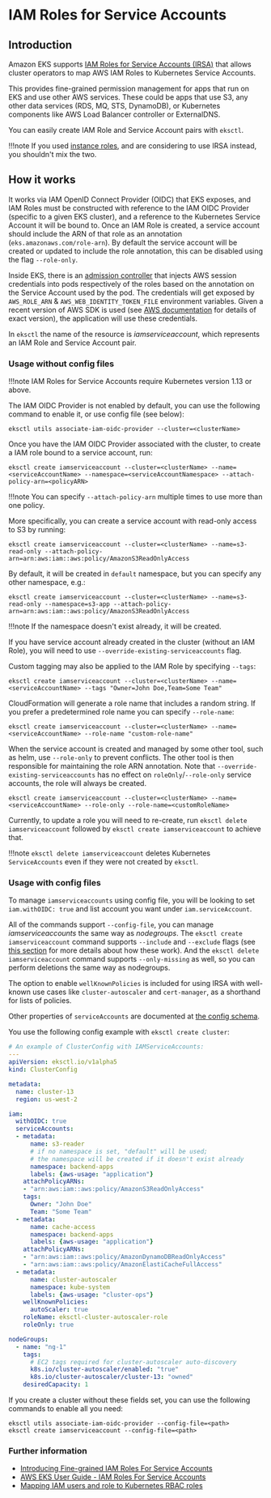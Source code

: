 # IAM Roles for Service Accounts

## Introduction

Amazon EKS supports [IAM Roles for Service Accounts (IRSA)][eks-user-guide] that allows cluster operators to map AWS IAM Roles to Kubernetes Service Accounts.

This provides fine-grained permission management for apps that run on EKS and use other AWS services. These could be apps that use S3,
any other data services (RDS, MQ, STS, DynamoDB), or Kubernetes components like AWS Load Balancer controller or ExternalDNS.

You can easily create IAM Role and Service Account pairs with `eksctl`.

!!!note
    If you used [instance roles](/usage/iam-policies), and are considering to use IRSA instead, you shouldn't mix the two.

## How it works

It works via IAM OpenID Connect Provider (OIDC) that EKS exposes, and IAM Roles must be constructed with reference to the IAM OIDC Provider (specific to a given EKS cluster), and a reference to the Kubernetes Service Account it will be bound to.
Once an IAM Role is created, a service account should include the ARN of that role as an annotation (`eks.amazonaws.com/role-arn`).
By default the service account will be created or updated to include the role annotation, this can be disabled using the flag `--role-only`.

Inside EKS, there is an [admission controller](https://github.com/aws/amazon-eks-pod-identity-webhook/) that injects AWS session credentials into pods respectively of the roles based on the annotation on the Service Account used by the pod. The credentials will get exposed by `AWS_ROLE_ARN` & `AWS_WEB_IDENTITY_TOKEN_FILE` environment variables. Given a recent version of AWS SDK is used (see [AWS documentation][eks-user-guide-sdk] for details of exact version), the application will use these credentials.

In `eksctl` the name of the resource is _iamserviceaccount_, which represents an IAM Role and Service Account pair.

### Usage without config files

!!!note
    IAM Roles for Service Accounts require Kubernetes version 1.13 or above.

The IAM OIDC Provider is not enabled by default, you can use the following command to enable it, or use config file (see below):

```console
eksctl utils associate-iam-oidc-provider --cluster=<clusterName>
```

Once you have the IAM OIDC Provider associated with the cluster, to create a IAM role bound to a service account, run:

```console
eksctl create iamserviceaccount --cluster=<clusterName> --name=<serviceAccountName> --namespace=<serviceAccountNamespace> --attach-policy-arn=<policyARN>
```

!!!note
    You can specify `--attach-policy-arn` multiple times to use more than one policy.

More specifically, you can create a service account with read-only access to S3 by running:

```console
eksctl create iamserviceaccount --cluster=<clusterName> --name=s3-read-only --attach-policy-arn=arn:aws:iam::aws:policy/AmazonS3ReadOnlyAccess
```

By default, it will be created in `default` namespace, but you can specify any other namespace, e.g.:
```console
eksctl create iamserviceaccount --cluster=<clusterName> --name=s3-read-only --namespace=s3-app --attach-policy-arn=arn:aws:iam::aws:policy/AmazonS3ReadOnlyAccess
```

!!!note
    If the namespace doesn't exist already, it will be created.

If you have service account already created in the cluster (without an IAM Role), you will need to use `--override-existing-serviceaccounts` flag.

Custom tagging may also be applied to the IAM Role by specifying `--tags`:

```console
eksctl create iamserviceaccount --cluster=<clusterName> --name=<serviceAccountName> --tags "Owner=John Doe,Team=Some Team"
```

CloudFormation will generate a role name that includes a random string. If you prefer a predetermined role name you can specify `--role-name`:

```console
eksctl create iamserviceaccount --cluster=<clusterName> --name=<serviceAccountName> --role-name "custom-role-name"
```

When the service account is created and managed by some other tool, such as helm, use `--role-only` to prevent conflicts.
The other tool is then responsible for maintaining the role ARN annotation. Note that `--override-existing-serviceaccounts` has no effect on `roleOnly`/`--role-only` service accounts, the role will always be created.

```console
eksctl create iamserviceaccount --cluster=<clusterName> --name=<serviceAccountName> --role-only --role-name=<customRoleName>
```

Currently, to update a role you will need to re-create, run `eksctl delete iamserviceaccount` followed by `eksctl create iamserviceaccount` to achieve that.

!!!note
    `eksctl delete iamserviceaccount` deletes Kubernetes `ServiceAccounts` even if they were not created by `eksctl`.

### Usage with config files

To manage `iamserviceaccounts` using config file, you will be looking to set `iam.withOIDC: true` and list account you want under `iam.serviceAccount`.

All of the commands support `--config-file`, you can manage _iamserviceaccounts_ the same way as _nodegroups_.
The `eksctl create iamserviceaccount` command supports `--include` and `--exclude` flags (see
[this section](/usage/managing-nodegroups#include-and-exclude-rules) for more details about how these work).
And the `eksctl delete iamserviceaccount` command supports `--only-missing` as well, so you can perform deletions the same way as nodegroups.

The option to enable `wellKnownPolicies` is included for using IRSA with well-known
use cases like `cluster-autoscaler` and `cert-manager`, as a shorthand for lists
of policies.

Other properties of `serviceAccounts` are documented at
[the config schema](https://eksctl.io/usage/schema/#iam-serviceAccounts).

You use the following config example with `eksctl create cluster`:

```YAML
# An example of ClusterConfig with IAMServiceAccounts:
---
apiVersion: eksctl.io/v1alpha5
kind: ClusterConfig

metadata:
  name: cluster-13
  region: us-west-2

iam:
  withOIDC: true
  serviceAccounts:
  - metadata:
      name: s3-reader
      # if no namespace is set, "default" will be used;
      # the namespace will be created if it doesn't exist already
      namespace: backend-apps
      labels: {aws-usage: "application"}
    attachPolicyARNs:
    - "arn:aws:iam::aws:policy/AmazonS3ReadOnlyAccess"
    tags:
      Owner: "John Doe"
      Team: "Some Team"
  - metadata:
      name: cache-access
      namespace: backend-apps
      labels: {aws-usage: "application"}
    attachPolicyARNs:
    - "arn:aws:iam::aws:policy/AmazonDynamoDBReadOnlyAccess"
    - "arn:aws:iam::aws:policy/AmazonElastiCacheFullAccess"
  - metadata:
      name: cluster-autoscaler
      namespace: kube-system
      labels: {aws-usage: "cluster-ops"}
    wellKnownPolicies:
      autoScaler: true
    roleName: eksctl-cluster-autoscaler-role
    roleOnly: true

nodeGroups:
  - name: "ng-1"
    tags:
      # EC2 tags required for cluster-autoscaler auto-discovery
      k8s.io/cluster-autoscaler/enabled: "true"
      k8s.io/cluster-autoscaler/cluster-13: "owned"
    desiredCapacity: 1
```

If you create a cluster without these fields set, you can use the following commands to enable all you need:

```console
eksctl utils associate-iam-oidc-provider --config-file=<path>
eksctl create iamserviceaccount --config-file=<path>
```

### Further information

- [Introducing Fine-grained IAM Roles For Service Accounts](https://aws.amazon.com/blogs/opensource/introducing-fine-grained-iam-roles-service-accounts/)
- [AWS EKS User Guide - IAM Roles For Service Accounts][eks-user-guide]
- [Mapping IAM users and role to Kubernetes RBAC roles](https://eksctl.io/usage/iam-identity-mappings/)

[eks-user-guide]: https://docs.aws.amazon.com/eks/latest/userguide/iam-roles-for-service-accounts.html
[eks-user-guide-sdk]: https://docs.aws.amazon.com/eks/latest/userguide/iam-roles-for-service-accounts-minimum-sdk.html

